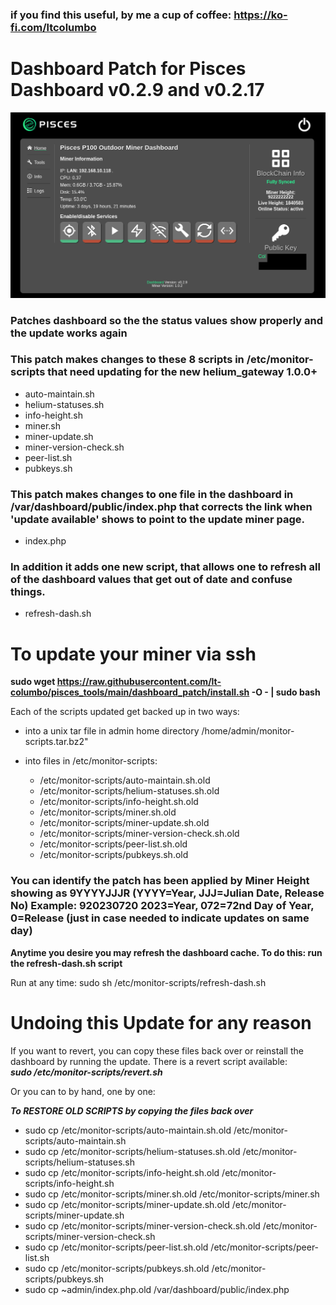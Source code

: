 ### if you find this useful, by me a cup of coffee: https://ko-fi.com/ltcolumbo

# Dashboard Patch for Pisces Dashboard v0.2.9 and v0.2.17

![Picture of Pisces dashboard after patched for helium_gateway](https://github.com/lt-columbo/pisces_tools/blob/main/dashboard_patch/pisces-dashboard-update-screen.png)

### Patches dashboard so the the status values show properly and the update works again

### This patch makes changes to these 8 scripts in /etc/monitor-scripts that need updating for the new helium_gateway 1.0.0+

* auto-maintain.sh
* helium-statuses.sh
* info-height.sh
* miner.sh
* miner-update.sh
* miner-version-check.sh
* peer-list.sh
* pubkeys.sh

### This patch makes changes to one file in the dashboard in /var/dashboard/public/index.php that corrects the link when 'update available' shows to point to the update miner page. 

* index.php

### In addition it adds one new script, that allows one to refresh all of the dashboard values that get out of date and confuse things.

* refresh-dash.sh

# To update your miner via ssh

**sudo wget https://raw.githubusercontent.com/lt-columbo/pisces_tools/main/dashboard_patch/install.sh -O - | sudo bash**

Each of the scripts updated get backed up in two ways:
* into a unix tar file in admin home directory /home/admin/monitor-scripts.tar.bz2"
* into files in /etc/monitor-scripts:

  - /etc/monitor-scripts/auto-maintain.sh.old
  - /etc/monitor-scripts/helium-statuses.sh.old
  - /etc/monitor-scripts/info-height.sh.old
  - /etc/monitor-scripts/miner.sh.old
  - /etc/monitor-scripts/miner-update.sh.old
  - /etc/monitor-scripts/miner-version-check.sh.old
  - /etc/monitor-scripts/peer-list.sh.old
  - /etc/monitor-scripts/pubkeys.sh.old

### You can identify the patch has been applied by Miner Height showing as 9YYYYJJJR (YYYY=Year, JJJ=Julian Date, Release No) Example: 920230720 2023=Year, 072=72nd Day of Year, 0=Release (just in case needed to indicate updates on same day)

**Anytime you desire you may refresh the dashboard cache. To do this: run the refresh-dash.sh script**  

Run at any time:
sudo sh /etc/monitor-scripts/refresh-dash.sh

# Undoing this Update for any reason  
If you want to revert, you can copy these files back over or reinstall the dashboard by running the update. There is a revert script available:  
***sudo /etc/monitor-scripts/revert.sh***

Or you can to by hand, one by one:

***To RESTORE OLD SCRIPTS by copying the files back over***  
- sudo cp /etc/monitor-scripts/auto-maintain.sh.old /etc/monitor-scripts/auto-maintain.sh
- sudo cp /etc/monitor-scripts/helium-statuses.sh.old /etc/monitor-scripts/helium-statuses.sh
- sudo cp /etc/monitor-scripts/info-height.sh.old /etc/monitor-scripts/info-height.sh
- sudo cp /etc/monitor-scripts/miner.sh.old /etc/monitor-scripts/miner.sh
- sudo cp /etc/monitor-scripts/miner-update.sh.old /etc/monitor-scripts/miner-update.sh
- sudo cp /etc/monitor-scripts/miner-version-check.sh.old /etc/monitor-scripts/miner-version-check.sh
- sudo cp /etc/monitor-scripts/peer-list.sh.old /etc/monitor-scripts/peer-list.sh
- sudo cp /etc/monitor-scripts/pubkeys.sh.old /etc/monitor-scripts/pubkeys.sh
- sudo cp ~admin/index.php.old /var/dashboard/public/index.php
